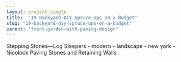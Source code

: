 ```yaml
---
layout: project_single
title:  "19 Backyard DIY Spruce-Ups on a Budget"
slug: "19-backyard-diy-spruce-ups-on-a-budget"
parent: "front-garden-with-paving-design"
---
```

Stepping Stones—Log Sleepers - modern - landscape - new york - Nicolock Paving Stones and Retaining Walls